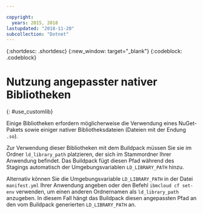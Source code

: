 ```yaml
---

copyright:
  years: 2015, 2018
lastupdated: "2018-11-20"
subcollection: "Dotnet"
---
```


{:shortdesc: .shortdesc}
{:new_window: target="_blank"}
{:codeblock: .codeblock}


# Nutzung angepasster nativer Bibliotheken
{: #use_customlib}

Einige Bibliotheken erfordern möglicherweise die Verwendung eines NuGet-Pakets sowie einiger nativer Bibliotheksdateien (Dateien mit der Endung `.so`).  

Zur Verwendung dieser Bibliotheken mit dem Buildpack müssen Sie sie im Ordner `ld_library_path` platzieren, der sich im Stammordner Ihrer Anwendung befindet. Das Buildpack fügt diesen Pfad während des Stagings automatisch der Umgebungsvariablen `LD_LIBRARY_PATH` hinzu.  

Alternativ können Sie die Umgebungsvariable `LD_LIBRARY_PATH` in der Datei `manifest.yml` Ihrer Anwendung angeben oder den Befehl `ibmcloud cf set-env` verwenden, um einen anderen Ordnernamen als `ld_library_path` anzugeben.  In diesem Fall hängt das Buildpack diesen angepassten Pfad an den vom Buildpack generierten `LD_LIBRARY_PATH` an.
